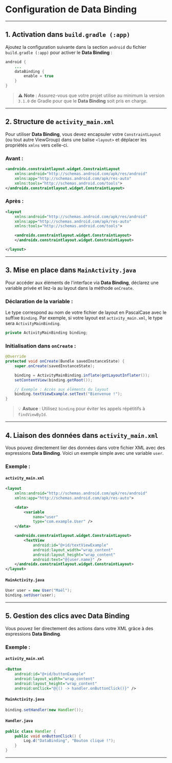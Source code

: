 

# Configuration de Data Binding

---

## 1. Activation dans `build.gradle (:app)`

Ajoutez la configuration suivante dans la section `android` du fichier `build.gradle (:app)` pour activer le **Data Binding** :

```Java
android {
    ...
    dataBinding {
        enable = true
    }
}
```

> ⚠️ **Note** : Assurez-vous que votre projet utilise au minimum la version `3.1.0` de Gradle pour que le **Data Binding** soit pris en charge.

---

## 2. Structure de `activity_main.xml`

Pour utiliser **Data Binding**, vous devez encapsuler votre `ConstraintLayout` (ou tout autre ViewGroup) dans une balise `<layout>` et déplacer les propriétés `xmlns` vers celle-ci.

### Avant :

```xml
<androidx.constraintlayout.widget.ConstraintLayout
    xmlns:android="http://schemas.android.com/apk/res/android"
    xmlns:app="http://schemas.android.com/apk/res-auto"
    xmlns:tools="http://schemas.android.com/tools">
</androidx.constraintlayout.widget.ConstraintLayout>
```

### Après :

```xml
<layout
    xmlns:android="http://schemas.android.com/apk/res/android"
    xmlns:app="http://schemas.android.com/apk/res-auto"
    xmlns:tools="http://schemas.android.com/tools">

    <androidx.constraintlayout.widget.ConstraintLayout>
    </androidx.constraintlayout.widget.ConstraintLayout>

</layout>
```

---

## 3. Mise en place dans `MainActivity.java`

Pour accéder aux éléments de l'interface via **Data Binding**, déclarez une variable privée et liez-la au layout dans la méthode `onCreate`.

### Déclaration de la variable :

Le type correspond au nom de votre fichier de layout en PascalCase avec le suffixe `Binding`. Par exemple, si votre layout est `activity_main.xml`, le type sera `ActivityMainBinding`.

```java
private ActivityMainBinding binding;
```

### Initialisation dans `onCreate` :

```java
@Override
protected void onCreate(Bundle savedInstanceState) {
    super.onCreate(savedInstanceState);

    binding = ActivityMainBinding.inflate(getLayoutInflater());
    setContentView(binding.getRoot());

    // Exemple : Accès aux éléments du layout
    binding.textViewExample.setText("Bienvenue !");
}
```

> 💡 **Astuce** : Utilisez `binding` pour éviter les appels répétitifs à `findViewById`.

---

## 4. Liaison des données dans `activity_main.xml`

Vous pouvez directement lier des données dans votre fichier XML avec des expressions **Data Binding**. Voici un exemple simple avec une variable `user`.

### Exemple :

#### `activity_main.xml`

```xml
<layout
    xmlns:android="http://schemas.android.com/apk/res/android"
    xmlns:app="http://schemas.android.com/apk/res-auto">

    <data>
        <variable
            name="user"
            type="com.example.User" />
    </data>

    <androidx.constraintlayout.widget.ConstraintLayout>
        <TextView
            android:id="@+id/textViewExample"
            android:layout_width="wrap_content"
            android:layout_height="wrap_content"
            android:text="@{user.name}" />
    </androidx.constraintlayout.widget.ConstraintLayout>
</layout>
```

#### `MainActivity.java`

```java
User user = new User("Maël");
binding.setUser(user);
```

---

## 5. Gestion des clics avec Data Binding

Vous pouvez lier directement des actions dans votre XML grâce à des expressions **Data Binding**.

### Exemple :

#### `activity_main.xml`

```xml
<Button
    android:id="@+id/buttonExample"
    android:layout_width="wrap_content"
    android:layout_height="wrap_content"
    android:onClick="@{() -> handler.onButtonClick()}" />
```

#### `MainActivity.java`

```java
binding.setHandler(new Handler());
```

#### `Handler.java`

```java
public class Handler {
    public void onButtonClick() {
        Log.d("DataBinding", "Bouton cliqué !");
    }
}
```

---

